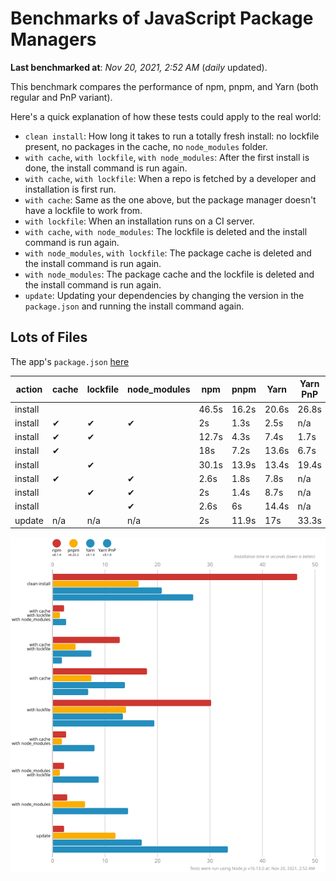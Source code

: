 # Benchmarks of JavaScript Package Managers

**Last benchmarked at**: _Nov 20, 2021, 2:52 AM_ (_daily_ updated).

This benchmark compares the performance of npm, pnpm, and Yarn (both regular and PnP variant).

Here's a quick explanation of how these tests could apply to the real world:

- `clean install`: How long it takes to run a totally fresh install: no lockfile present, no packages in the cache, no `node_modules` folder.
- `with cache`, `with lockfile`, `with node_modules`: After the first install is done, the install command is run again.
- `with cache`, `with lockfile`: When a repo is fetched by a developer and installation is first run.
- `with cache`: Same as the one above, but the package manager doesn't have a lockfile to work from.
- `with lockfile`: When an installation runs on a CI server.
- `with cache`, `with node_modules`: The lockfile is deleted and the install command is run again.
- `with node_modules`, `with lockfile`: The package cache is deleted and the install command is run again.
- `with node_modules`: The package cache and the lockfile is deleted and the install command is run again.
- `update`: Updating your dependencies by changing the version in the `package.json` and running the install command again.

## Lots of Files

The app's `package.json` [here](https://github.com/pnpm/pnpm.github.io/blob/main/benchmarks/fixtures/alotta-files/package.json)

| action  | cache | lockfile | node_modules| npm | pnpm | Yarn | Yarn PnP |
| ---     | ---   | ---      | ---         | --- | ---  | ---  | ---      |
| install |       |          |             | 46.5s | 16.2s | 20.6s | 26.8s |
| install | ✔     | ✔        | ✔           | 2s | 1.3s | 2.5s | n/a |
| install | ✔     | ✔        |             | 12.7s | 4.3s | 7.4s | 1.7s |
| install | ✔     |          |             | 18s | 7.2s | 13.6s | 6.7s |
| install |       | ✔        |             | 30.1s | 13.9s | 13.4s | 19.4s |
| install | ✔     |          | ✔           | 2.6s | 1.8s | 7.8s | n/a |
| install |       | ✔        | ✔           | 2s | 1.4s | 8.7s | n/a |
| install |       |          | ✔           | 2.6s | 6s | 14.4s | n/a |
| update  | n/a | n/a | n/a | 2s | 11.9s | 17s | 33.3s |

![Graph of the alotta-files results](../../static/img/benchmarks/alotta-files.svg)